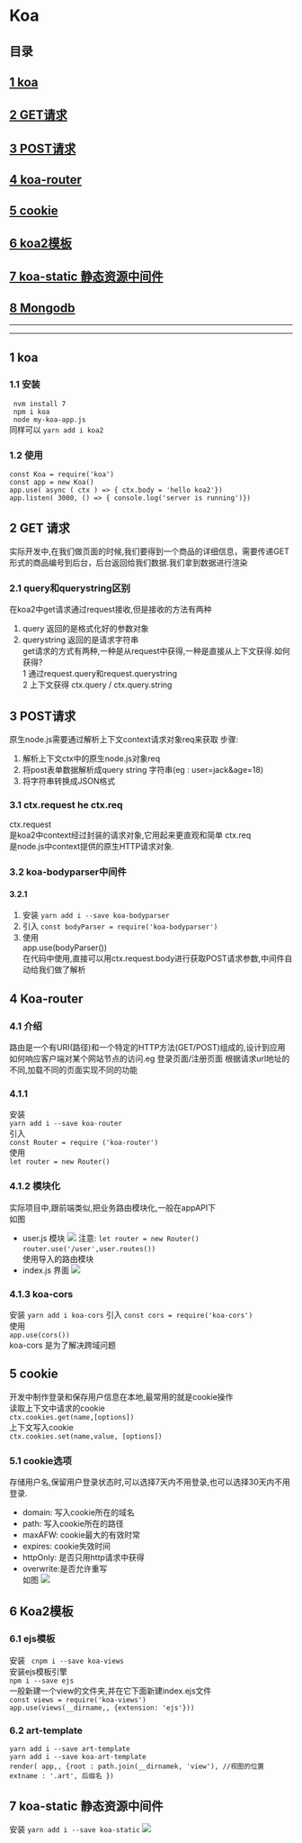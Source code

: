 # Koa
## 目录  
## [1 koa](#1-koa)
## [2 GET请求](#2-get-请求)
## [3 POST请求](#3-post请求)
## [4 koa-router](#4-koa-router)
## [5 cookie](#5-cookie)
## [6 koa2模板](#6-koa2模板)
## [7 koa-static 静态资源中间件](#7-koa-static-静态资源中间件)
## [8 Mongodb](https://github.com/FanYaoFan/Koa/tree/master/Mongodb)  

***
___
## 1 koa
### 1.1 安装  
` nvm install 7`  
` npm i koa`  
` node my-koa-app.js`   
同样可以 `yarn add i koa2` 
### 1.2 使用  
`const Koa = require('koa')`  
`const app = new Koa()`   
`app.use( async ( ctx ) => { ctx.body = 'hello koa2'})`  
 `app.listen( 3000, () => { console.log('server is running')})`  
## 2 GET 请求  
实际开发中,在我们做页面的时候,我们要得到一个商品的详细信息，需要传递GET形式的商品编号到后台，后台返回给我们数据.我们拿到数据进行渲染
### 2.1 query和querystring区别  
在koa2中get请求通过request接收,但是接收的方法有两种 
1. query 
返回的是格式化好的参数对象
2. querystring
返回的是请求字符串  
get请求的方式有两种,一种是从request中获得,一种是直接从上下文获得.如何获得?  
1 通过request.query和request.querystring  
2 上下文获得 ctx.query / ctx.query.string 
## 3 POST请求 
原生node.js需要通过解析上下文context请求对象req来获取
步骤: 
1. 解析上下文ctx中的原生node.js对象req
2. 将post表单数据解析成query string 字符串(eg : user=jack&age=18)
3. 将字符串转换成JSON格式
###  3.1 ctx.request he ctx.req
ctx.request  
是koa2中context经过封装的请求对象,它用起来更直观和简单
ctx.req   
是node.js中context提供的原生HTTP请求对象. 
### 3.2 koa-bodyparser中间件
#### 3.2.1
1. 安装 
`yarn add i --save koa-bodyparser`
2. 引入
`const bodyParser = require('koa-bodyparser')`  
3. 使用  
app.use(bodyParser())  
在代码中使用,直接可以用ctx.request.body进行获取POST请求参数,中间件自动给我们做了解析
## 4 Koa-router  
### 4.1 介绍  
路由是一个有URI(路径)和一个特定的HTTP方法(GET/POST)组成的,设计到应用如何响应客户端对某个网站节点的访问.eg 登录页面/注册页面 根据请求url地址的不同,加载不同的页面实现不同的功能  
### 4.1.1
安装   
`yarn add i --save koa-router`  
引入   
`const Router = require ('koa-router')`    
使用   
`let router = new Router()`  
### 4.1.2 模块化  
实际项目中,跟前端类似,把业务路由模块化,一般在appAPI下  
如图 
* user.js 模块
<img src="https://github.com/FanYaoFan/Koa/blob/master/img/koa-routerModules1.png"></img>
注意:  `let router = new Router()`  
`router.use('/user',user.routes())`  
使用导入的路由模块
* index.js 界面
<img src="https://github.com/FanYaoFan/Koa/blob/master/img/koa-router-index.png"></img>
### 4.1.3 koa-cors 
安装 
`yarn add i koa-cors` 
引入
`const cors = require('koa-cors')`  
使用  
`app.use(cors())`   
koa-cors 是为了解决跨域问题  
## 5 cookie  
开发中制作登录和保存用户信息在本地,最常用的就是cookie操作  
读取上下文中请求的cookie  
`ctx.cookies.get(name,[options])`  
上下文写入cookie  
`ctx.cookies.set(name,value, [options])`  
### 5.1  cookie选项  
存储用户名,保留用户登录状态时,可以选择7天内不用登录,也可以选择30天内不用登录.   
* domain: 写入cookie所在的域名  
* path: 写入cookie所在的路径  
* maxAFW: cookie最大的有效时常  
* expires: cookie失效时间  
* httpOnly: 是否只用http请求中获得  
* overwrite:是否允许重写  
如图 
<img src="https://github.com/FanYaoFan/Koa/blob/master/img/cookie.png"></img>
## 6 Koa2模板  
### 6.1 ejs模板
安装 
` cnpm i --save koa-views`  
安装ejs模板引擎  
`npm i --save ejs`    
一般新建一个view的文件夹,并在它下面新建index.ejs文件  
`const views = require('koa-views')`  
`app.use(views(__dirname,, {extension: 'ejs'}))`  
### 6.2 art-template  
`yarn add i --save art-template`   
`yarn add i --save koa-art-template`  
`render( app,, {root : path.join(__dirnamek, 'view'), //视图的位置  `
`extname : '.art', 后缀名 })`  
## 7 koa-static 静态资源中间件  
安装 `yarn add i --save koa-static` 
<img src="https://github.com/FanYaoFan/Koa/blob/master/img/static.png"></img>
